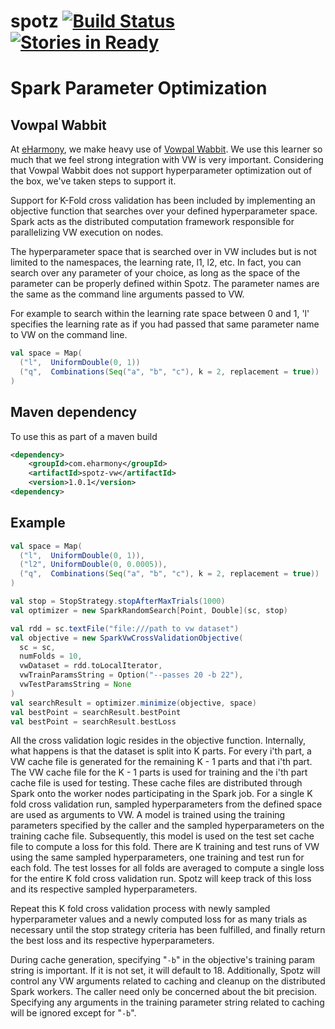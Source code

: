 # spotz [![Build Status](https://travis-ci.org/eHarmony/spotz.svg?branch=master)](https://travis-ci.org/eHarmony/spotz) [![Stories in Ready](https://badge.waffle.io/eHarmony/spotz.png?label=ready&title=Ready)](https://waffle.io/eHarmony/spotz) #
# Spark Parameter Optimization

## Vowpal Wabbit
At [eHarmony](http://www.eharmony.com), we make heavy use of
[Vowpal Wabbit](https://github.com/JohnLangford/vowpal_wabbit/wiki).
We use this learner so much that we feel strong integration with VW is very
important.  Considering that Vowpal Wabbit does not support hyperparameter
optimization out of the box, we've taken steps to support it.

Support for K-Fold cross validation has been included by implementing
an objective function that searches over your defined hyperparameter
space.  Spark acts as the distributed computation framework responsible
for parallelizing VW execution on nodes.

The hyperparameter space that is searched over in VW includes but is not
limited to the namespaces, the learning rate, l1, l2, etc.  In fact, you
can search over any parameter of your choice, as long as the space
of the parameter can be properly defined within Spotz.  The parameter
names are the same as the command line arguments passed to VW.

For example to search within the learning rate space between 0 and 1, 'l'
specifies the learning rate as if you had passed that same parameter name
to VW on the command line.  

```scala
val space = Map(
  ("l",  UniformDouble(0, 1))
  ("q",  Combinations(Seq("a", "b", "c"), k = 2, replacement = true))
)
```

## Maven dependency

To use this as part of a maven build

```xml
<dependency>
    <groupId>com.eharmony</groupId>
    <artifactId>spotz-vw</artifactId>
    <version>1.0.1</version>
<dependency>
```

## Example

```scala
val space = Map(
  ("l",  UniformDouble(0, 1)),
  ("l2", UniformDouble(0, 0.0005)),
  ("q",  Combinations(Seq("a", "b", "c"), k = 2, replacement = true))
)

val stop = StopStrategy.stopAfterMaxTrials(1000)
val optimizer = new SparkRandomSearch[Point, Double](sc, stop)

val rdd = sc.textFile("file:///path to vw dataset")
val objective = new SparkVwCrossValidationObjective(
  sc = sc,
  numFolds = 10,
  vwDataset = rdd.toLocalIterator,
  vwTrainParamsString = Option("--passes 20 -b 22"),
  vwTestParamsString = None
)
val searchResult = optimizer.minimize(objective, space)
val bestPoint = searchResult.bestPoint
val bestPoint = searchResult.bestLoss
```

All the cross validation logic resides in the objective function.
Internally, what happens is that the dataset is split into
K parts.  For every i'th part, a VW cache file is generated for the
remaining K - 1 parts and that i'th part.  The VW cache file
for the K - 1 parts is used for training and the i'th part cache
file is used for testing.  These cache files are distributed
through Spark onto the worker nodes participating in
the Spark job.  For a single K fold cross validation run,
sampled hyperparameters from the defined space are used as
arguments to VW.  A model is trained using the training
parameters specified by the caller and the sampled hyperparameters
on the training cache file.  Subsequently, this model is used on the
test set cache file to compute a loss for this fold.  There are K
training and test runs of VW using the same sampled hyperparameters,
one training and test run for each fold.  The test losses for all folds
are averaged to compute a single loss for the entire K fold cross 
validation run.  Spotz will keep track of this loss and its respective
sampled hyperparameters.

Repeat this K fold cross validation process with newly sampled
hyperparameter values and a newly computed loss for as many trials 
as necessary until the stop strategy criteria has been fulfilled,
and finally return the best loss and its respective hyperparameters.

During cache generation, specifying "```-b```" in the objective's
training param string is important.  If it is not set,
it will default to 18.  Additionally, Spotz will control any VW
arguments related to caching and cleanup on the distributed Spark
workers.  The caller need only be concerned about the bit precision.
Specifying any arguments in the training parameter string related to
caching will be ignored except for "```-b```".

